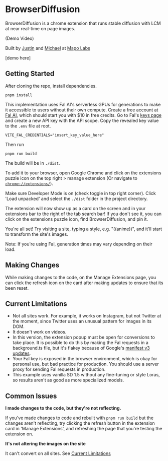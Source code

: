 # BrowserDiffusion

BrowserDiffusion is a chrome extension that runs stable diffusion with LCM at near real-time on page images.

(Demo Video)

Built by [Justin](https://twitter.com/justoutquan) and [Michael](https://twitter.com/michaelbzhu) at [Mapo Labs](https://www.mapolabs.com/)

[demo here]

## Getting Started

After cloning the repo, install dependencies.

```
pnpm install
```

This implementation uses Fal AI's serverless GPUs for generations to make it accessible to users without their own compute.
Create a free account at [Fal AI](https://fal.ai/), which should start you with $10 in free credits.
Go to Fal's [keys page](https://fal.ai/dashboard/keys) and create a new API key with the API scope.
Copy the revealed key value to the `.env` file at root.

```
VITE_FAL_CREDENTIALS="insert_key_value_here"
```

Then run

```
pnpm run build
```

The build will be in `./dist`.

To add it to your browser, open Google Chrome and click on the extensions puzzle icon on the top right > manage extension (Or navigate to [`chrome://extensions/`](chrome://extensions/)).

Make sure Developer Mode is on (check toggle in top right corner). Click 'Load unpacked' and select the `./dist` folder in the project directory.

The extension will now show up as a card on the screen and in your extensions bar to the right of the tab search bar! If you don't see it, you can click on the extensions puzzle icon, find BrowserDiffusion, and pin it.

You're all set! Try visiting a site, typing a style, e.g. "((anime))", and it'll start to transform the site's images.

Note: If you're using Fal, generation times may vary depending on their load.

## Making Changes

While making changes to the code, on the Manage Extensions page, you can click the refresh icon on the card after making updates to ensure that its been reset.

## Current Limitations

- Not all sites work. For example, it works on Instagram, but not Twitter at the moment, since Twitter uses an unusual pattern for images in its DOM.
- It doesn't work on videos.
- In this version, the extension popup must be open for conversions to take place. It is possible to do this by making the Fal requests in a background.ts file, but it's flakey because of Google's [manifest v3 updates](https://discourse.mozilla.org/t/impossible-to-upgrade-to-manifest-v3-for-extensions-that-require-constant-persistent-listeners/125942).
- Your Fal key is exposed in the browser environment, which is okay for personal use, but bad practice for production. You should use a server proxy for sending Fal requests in production.
- This example uses vanilla SD 1.5 without any fine-tuning or style Loras, so results aren't as good as more specialized models.

## Common Issues

**I made changes to the code, but they're not reflecting.**

If you've made changes to code and rebuilt with `pnpm run build` but the changes aren't reflecting, try clicking the refresh button in the extension card in 'Manage Extensions', and refreshing the page that you're testing the extension on.

**It's not altering the images on the site**

It can't convert on all sites. See [Current Limitations](#current-limitations)
